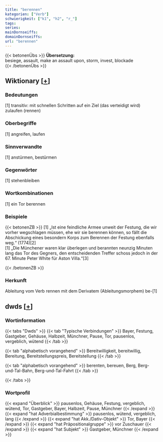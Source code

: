 ```yaml
---
title: "berennen"
kategorien: ["Verb"]
schwierigkeit: ["k1", "h2", "r_"]
tags:
series:
mainDornseiffs:
domainDornseiffs:
url: "berennen"
---
```


{{< betonenÜbs >}}
**Übersetzung:**  
besiege, assault, make an assault upon, storm, invest, blockade  
{{< /betonenÜbs >}}

## Wiktionary [[+](https://de.wiktionary.org/wiki/berennen)]

### Bedeutungen
[1] transitiv: mit schnellen Schritten auf ein Ziel (das verteidigt wird) zulaufen (rennen)  

### Oberbegriffe
[1] angreifen, laufen  

### Sinnverwandte
[1] anstürmen, bestürmen  

### Gegenwörter
[1] stehenbleiben  

### Wortkombinationen
[1] ein Tor berennen  

### Beispiele
{{< betonenZB >}}
[1] „Ist eine feindliche Armee unweit der Festung, die wir vorher wegschlagen müssen, ehe wir sie berennen können, so fällt die Abschickung eines besondern Korps zum Berennen der Festung ebenfalls weg.“ (1774)[2]  
[1] „Die Münchener waren klar überlegen und berannten neunzig Minuten lang das Tor des Gegners, den entscheidenden Treffer schoss jedoch in der 67. Minute Peter White für Aston Villa.“[3]  

{{< /betonenZB >}}
### Herkunft
Ableitung vom Verb rennen mit dem Derivatem (Ableitungsmorphem) be-[1]  



## dwds [[+](https://www.dwds.de/wb/berennen)]

### Wortinformation
{{< tabs "Dwds" >}}
{{< tab "Typische Verbindungen" >}}
Bayer, Festung, Gastgeber, Gehäuse, Halbzeit, Münchner, Pause, Tor, pausenlos, vergeblich, wütend
{{< /tab >}}

{{< tab "alphabetisch vorangehend" >}}
Bereitwilligkeit, bereitwillig, Bereitung, Bereitstellungspreis, Bereitstellung
{{< /tab >}}

{{< tab "alphabetisch vorangehend" >}}
berenten, bereuen, Berg, Berg-und-Tal-Bahn, Berg-und-Tal-Fahrt
{{< /tab >}}

{{< /tabs >}}

### Wortprofil
{{< expand "Überblick" >}} pausenlos, Gehäuse, Festung, vergeblich, wütend, Tor, Gastgeber, Bayer, Halbzeit, Pause, Münchner {{< /expand >}}
{{< expand "hat Adverbialbestimmung" >}} pausenlos, wütend, vergeblich, lang {{< /expand >}}
{{< expand "hat Akk./Dativ-Objekt" >}} Tor, Bayer {{< /expand >}}
{{< expand "hat Präpositionalgruppe" >}} vor Zuschauer {{< /expand >}}
{{< expand "hat Subjekt" >}} Gastgeber, Münchner {{< /expand >}}

